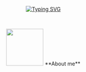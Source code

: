 <p align="center"><a href="https://git.io/typing-svg"><img src="https://readme-typing-svg.herokuapp.com?font=Console&size=24&pause=998&color=632EF7&width=435&lines=Hello+there%2C+fellow+%3C%F0%9D%9A%8C%F0%9D%9A%98%F0%9D%9A%8D%F0%9D%9A%8E%F0%9D%9A%9Bs%2F%3E!" alt="Typing SVG" /></a></p>
<br>
<p align="center"><picture><img src = "https://user-images.githubusercontent.com/62280849/128853969-84ff61d3-28c0-418d-9946-341ea61c7dce.gif" width = 100px></picture> **About me**</p>
